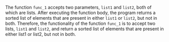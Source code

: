 The function `func_1` accepts two parameters, `list1` and `list2`, both of which are lists. After executing the function body, the program returns a sorted list of elements that are present in either `list1` or `list2`, but not in both. Therefore, the functionality of the function `func_1` is to accept two lists, `list1` and `list2`, and return a sorted list of elements that are present in either list1 or list2, but not in both.